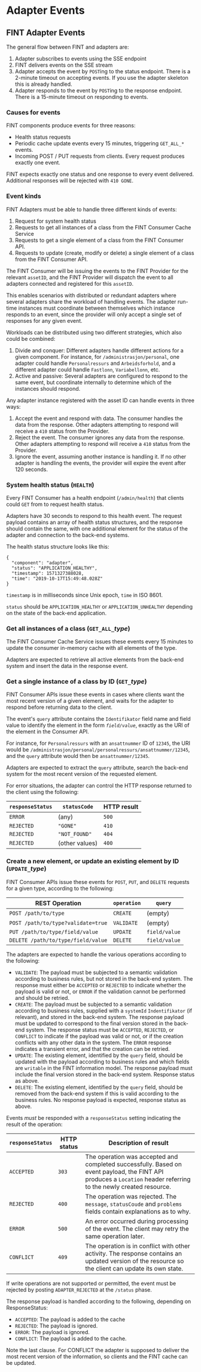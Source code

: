 # Adapter Events

## FINT Adapter Events

The general flow between FINT and adapters are:

1. Adapter subscribes to events using the SSE endpoint
1. FINT delivers events on the SSE stream
1. Adapter accepts the event by `POST`ing to the status endpoint.  There is a 2-minute timeout on accepting events. If you use the adapter skeleton this is already handled.
1. Adapter responds to the event by `POST`ing to the response endpoint.  There is a 15-minute timeout on responding to events.

### Causes for events

FINT components produce events for three reasons:
- Health status requests
- Periodic cache update events every 15 minutes, triggering `GET_ALL_*` events.
- Incoming POST / PUT requests from clients.  Every request produces exactly one event.

FINT expects exactly one status and one response to every event delivered.  Additional responses will be rejected with `410 GONE`.

### Event kinds

FINT Adapters must be able to handle three different kinds of events:

  1. Request for system health status
  1. Requests to get all instances of a class from the FINT Consumer Cache Service
  1. Requests to get a single element of a class from the FINT Consumer API.
  1. Requests to update (create, modify or delete) a single element of a class from the FINT Consumer API.

The FINT Consumer will be issuing the events to the FINT Provider for the relevant `assetID`, and the FINT Provider will dispatch the event to all adapters connected and registered for this `assetID`.

This enables scenarios with distributed or redundant adapters where several adapters share the workload of handling events.  The adapter run-time instances must coordinate between themselves which instance responds to an event, since the provider will only accept a single set of responses for any given event.

Workloads can be distributed using two different strategies, which also could be combined:

  1. Divide and conquer: Different adapters handle different actions for a given component.  For instance, for `/administrasjon/personal`, one adapter could handle `Personalressurs` and `Arbeidsforhold`, and a different adapter could handle `Fastlonn`, `Variabellonn`, etc.
  1. Active and passive:  Several adapters are configured to respond to the same event, but coordinate internally to determine which of the instances should respond.

Any adapter instance registered with the asset ID can handle events in three ways:

  1. Accept the event and respond with data.  The consumer handles the data from the response.  Other adapters attempting to respond will receive a `410` status from the Provider.
  1. Reject the event.  The consumer ignores any data from the response.  Other adapters attempting to respond will receive a `410` status from the Provider.
  1. Ignore the event, assuming another instance is handling it.  If no other adapter is handling the events, the provider will expire the event after 120 seconds.

### System health status (`HEALTH`)

Every FINT Consumer has a health endpoint (`/admin/health`) that clients could `GET` from to
request health status.

Adapters have 30 seconds to respond to this health event.  The request payload contains an array
of health status structures, and the response should contain the same, with one additional element
for the status of the adapter and connection to the back-end systems.

The health status structure looks like this:

    {
      "component": "adapter",
      "status": "APPLICATION_HEALTHY",
      "timestamp": 1571327388028,
      "time": "2019-10-17T15:49:48.028Z"
    }

`timestamp` is in milliseconds since Unix epoch, `time` in ISO 8601.

`status` should be `APPLICATION_HEALTHY` or `APPLICATION_UNHEALTHY` depending on the state of the back-end application.

### Get all instances of a class (`GET_ALL_`_type_)

The FINT Consumer Cache Service issues these events every 15 minutes to update the consumer in-memory cache with all elements of the type.

Adapters are expected to retrieve all active elements from the back-end system and insert the data in the response event.

### Get a single instance of a class by ID (`GET_`_type_)

FINT Consumer APIs issue these events in cases where clients want the most recent version of a given element, and waits for the adapter to respond before returning data to the client.

The event's `query` attribute contains the `Identifikator` field name and field value to identify the element in the form _`field/value`_, exactly as the URI of the element in the Consumer API.

For instance, for `Personalressurs` with an `ansattnummer` ID of `12345`, the URI would be `/administrasjon/personal/personalressurs/ansattnummer/12345`, and the `query` attribute would then be `ansattnummer/12345`.

Adapters are expected to extract the `query` attribute, search the back-end system for the most recent version of the requested element.

For error situations, the adapter can control the HTTP response returned to the client using the following:

| `responseStatus` | `statusCode`   | HTTP result |
|------------------|----------------|-------------|
| `ERROR`          | (any)          | `500`       |
| `REJECTED`       | `"GONE"`       | `410`       |
| `REJECTED`       | `"NOT_FOUND"`  | `404`       |
| `REJECTED`       | (other values) | `400`       |

### Create a new element, or update an existing element by ID (`UPDATE_`_type_)

FINT Consumer APIs issue these events for `POST`, `PUT`, and `DELETE` requests for a given type, according to the following:

| REST Operation                     | `operation`| `query`       |
|------------------------------------|------------|---------------|
| `POST /path/to/type`               | `CREATE`   | (empty)       |
| `POST /path/to/type?validate=true` | `VALIDATE` | (empty)       |
| `PUT /path/to/type/field/value`    | `UPDATE`   | `field/value` |
| `DELETE /path/to/type/field/value` | `DELETE`   | `field/value` |

The adapters are expected to handle the various operations according to the following:

  - `VALIDATE`: The payload must be subjected to a semantic validation according to business rules, but not stored in the back-end system.  The response must either be `ACCEPTED` or `REJECTED` to indicate whether the payload is valid or not, or `ERROR` if the validation cannot be performed and should be retried.
  - `CREATE`: The payload must be subjected to a semantic validation according to business rules, supplied with a `systemId` `Indentifikator` (if relevant), and stored in the back-end system.  The response payload must be updated to correspond to the final version stored in the back-end system.  The response status must be `ACCEPTED`, `REJECTED`, or `CONFLICT` to indicate if the payload was valid or not, or if the creation conflicts with any other data in the system.  The `ERROR` response indicates a transient error, and that the creation can be retried.
  - `UPDATE`: The existing element, identified by the `query` field, should be updated with the payload according to business rules and which fields are `writable` in the FINT information model.  The response payload must include the final version stored in the back-end system.  Response status as above.
  - `DELETE`: The existing element, identified by the `query` field, should be removed from the back-end system if this is valid according to the business rules.  No response payload is expected, response status as above.

Events *must* be responded with a `responseStatus` setting indicating the result of the operation:

| `responseStatus` | HTTP status | Description of result
|------------------|-------------|------------------------
| `ACCEPTED`       | `303`       | The operation was accepted and completed successfully.  Based on event payload, the FINT API produces a `Location` header referring to the newly created resource.
| `REJECTED`       | `400`       | The operation was rejected.  The `message`, `statusCoude` and `problems` fields contain explanations as to why.
| `ERROR`          | `500`       | An error occurred during processing of the event.  The client may retry the same operation later.
| `CONFLICT`       | `409`       | The operation is in conflict with other activity.  The response contains an updated version of the resource so the client can update its own state.

If write operations are not supported or permitted, the event must be rejected by posting `ADAPTER_REJECTED` at the `/status` phase.

The response payload is handled according to the following, depending on ResponseStatus:

- `ACCEPTED`: The payload is added to the cache
- `REJECTED`: The payload is ignored.
- `ERROR`: The payload is ignored.
- `CONFLICT`: The payload is added to the cache.

Note the last clause.  For CONFLICT the adapter is supposed to deliver the most recent version of the information, so clients and the FINT cache can be updated.
